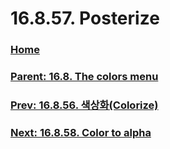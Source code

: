 # 16.8.57. Posterize

### [Home](./00-home.md)
### [Parent: 16.8. The colors menu](./16-08-00-the-colors-menu.md)
### [Prev: 16.8.56. 색상화(Colorize)](./16-08-56-colorize.md)
### [Next: 16.8.58. Color to alpha](./16-08-58-color-to-alpha.md)
